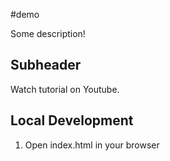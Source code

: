 #demo

Some description!

## Subheader

Watch tutorial on Youtube.

## Local Development

1. Open index.html in your browser
